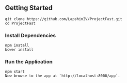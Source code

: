 ## Getting Started
```
git clone https://github.com/LapshinIV/ProjectFast.git
cd ProjectFast
```
### Install Dependencies
```
npm install
bower install
```
### Run the Application
```
npm start
Now browse to the app at `http://localhost:8000/app`.
```